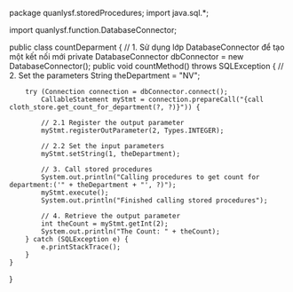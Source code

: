 package quanlysf.storedProcedures;
import java.sql.*;

import quanlysf.function.DatabaseConnector;

public class countDeparment {
    // 1. Sử dụng lớp DatabaseConnector để tạo một kết nối mới
    private DatabaseConnector dbConnector = new DatabaseConnector();
    public void countMethod() throws SQLException {
        // 2. Set the parameters
        String theDepartment = "NV";
        
        try (Connection connection = dbConnector.connect();
            CallableStatement myStmt = connection.prepareCall("{call cloth_store.get_count_for_department(?, ?)}")) {

            // 2.1 Register the output parameter
            myStmt.registerOutParameter(2, Types.INTEGER);

            // 2.2 Set the input parameters
            myStmt.setString(1, theDepartment);

            // 3. Call stored procedures
            System.out.println("Calling procedures to get count for department:('" + theDepartment + "', ?)");
            myStmt.execute();
            System.out.println("Finished calling stored procedures");
            
            // 4. Retrieve the output parameter
            int theCount = myStmt.getInt(2);
            System.out.println("The Count: " + theCount);
        } catch (SQLException e) {
            e.printStackTrace();
        }
    }

}

